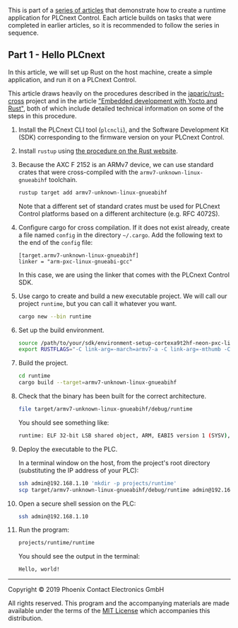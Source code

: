 This is part of a [series of articles](https://github.com/PLCnext/rust-sample-runtime) that demonstrate how to create a runtime application for PLCnext Control. Each article builds on tasks that were completed in earlier articles, so it is recommended to follow the series in sequence.

## Part 1 - Hello PLCnext

In this article, we will set up Rust on the host machine, create a simple application, and run it on a PLCnext Control.

This article draws heavily on the procedures described in the [japaric/rust-cross](https://github.com/japaric/rust-cross) project and in the article ["Embedded development with Yocto and Rust"](https://pagefault.blog/2018/07/04/embedded-development-with-yocto-and-rust/), both of which include detailed technical information on some of the steps in this procedure.

1. Install the PLCnext CLI tool (`plcncli`), and the Software Development Kit (SDK) corresponding to the firmware version on your PLCnext Control.

1. Install `rustup` using [the procedure on the Rust website](https://www.rust-lang.org/learn/get-started).

1. Because the AXC F 2152 is an ARMv7 device, we can use standard crates that were cross-compiled with the `armv7-unknown-linux-gnueabihf` toolchain.

   ```sh
   rustup target add armv7-unknown-linux-gnueabihf
   ```

   Note that a different set of standard crates must be used for PLCnext Control platforms based on a different architecture (e.g. RFC 4072S).

1. Configure cargo for cross compilation. If it does not exist already, create a file named `config` in the directory `~/.cargo`. Add the following text to the end of the `config` file:

   ```
   [target.armv7-unknown-linux-gnueabihf]
   linker = "arm-pxc-linux-gnueabi-gcc"
   ```

   In this case, we are using the linker that comes with the PLCnext Control SDK.

1. Use cargo to create and build a new executable project. We will call our project `runtime`, but you can call it whatever you want.

   ```sh
   cargo new --bin runtime
   ```

1. Set up the build environment.

   ```sh
   source /path/to/your/sdk/environment-setup-cortexa9t2hf-neon-pxc-linux-gnueabi
   export RUSTFLAGS="-C link-arg=-march=armv7-a -C link-arg=-mthumb -C link-arg=-mfpu=neon -C link-arg=-mfloat-abi=hard -C link-arg=-mcpu=cortex-a9 -C link-arg=--sysroot=${SDKTARGETSYSROOT}"
   ```

1. Build the project.

   ```sh
   cd runtime
   cargo build --target=armv7-unknown-linux-gnueabihf
   ```

1. Check that the binary has been built for the correct architecture.

   ```sh
   file target/armv7-unknown-linux-gnueabihf/debug/runtime
   ```

   You should see something like:

   ```sh
   runtime: ELF 32-bit LSB shared object, ARM, EABI5 version 1 (SYSV), dynamically linked, interpreter /lib/ld-linux-armhf.so.3, for GNU/Linux 3.2.0, BuildID[sha1]=d543f7122e7280846dd1d89ebd9484c2c1a23c24, not stripped
   ```

1. Deploy the executable to the PLC.

   In a terminal window on the host, from the project's root directory (substituting the IP address of your PLC):

   ```sh
   ssh admin@192.168.1.10 'mkdir -p projects/runtime'
   scp target/armv7-unknown-linux-gnueabihf/debug/runtime admin@192.168.1.10:~/projects/runtime
   ```

1. Open a secure shell session on the PLC:

   ```sh
   ssh admin@192.168.1.10
   ```

1. Run the program:

   ```sh
   projects/runtime/runtime
   ```

   You should see the output in the terminal:

   ```sh
   Hello, world!
   ```

---

Copyright © 2019 Phoenix Contact Electronics GmbH

All rights reserved. This program and the accompanying materials are made available under the terms of the [MIT License](http://opensource.org/licenses/MIT) which accompanies this distribution.